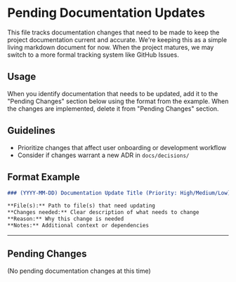# Pending Documentation Updates

This file tracks documentation changes that need to be made to keep the project documentation current and accurate.
We're keeping this as a simple living markdown document for now.
When the project matures, we may switch to a more formal tracking system like GitHub Issues.

## Usage

When you identify documentation that needs to be updated, add it to the "Pending Changes" section below using the format from the example.
When the changes are implemented, delete it from "Pending Changes" section.

## Guidelines

- Prioritize changes that affect user onboarding or development workflow
- Consider if changes warrant a new ADR in `docs/decisions/`

## Format Example

```markdown
### (YYYY-MM-DD) Documentation Update Title (Priority: High/Medium/Low)

**File(s):** Path to file(s) that need updating
**Changes needed:** Clear description of what needs to change
**Reason:** Why this change is needed
**Notes:** Additional context or dependencies
```

---

## Pending Changes

(No pending documentation changes at this time)
